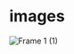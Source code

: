 # images
![Frame 1 (1)](https://user-images.githubusercontent.com/87023339/236611134-f83143eb-05b1-4a99-8bdd-a08206594313.png)
